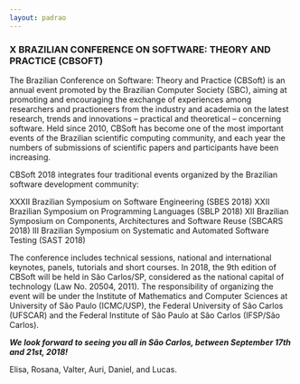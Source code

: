 ```yaml
---
layout: padrao
---
```


<section class="sample-text-area">
    <div class="container">
      <h3 class="text-center text-black mb-25">X BRAZILIAN CONFERENCE ON SOFTWARE: THEORY AND PRACTICE (CBSOFT)</h3>
      <div class="text-justify text-black">
        <p>The Brazilian Conference on Software: Theory and Practice (CBSoft) is an annual event promoted by the
          Brazilian Computer Society (SBC), aiming at promoting and encouraging the exchange of experiences among
          researchers and practioneers from the industry and academia on the latest research, trends and innovations –
          practical and theoretical – concerning software. Held since 2010, CBSoft has become one of the most important
          events of the Brazilian scientific computing community, and each year the numbers of submissions of
          scientific papers and participants have been increasing.</p>
        <p>CBSoft 2018 integrates four traditional events organized by the Brazilian software development community:</p>
        <p>XXXII Brazilian Symposium on Software Engineering (SBES 2018) XXII Brazilian Symposium on Programming
          Languages (SBLP 2018) XII Brazilian Symposium on Components, Architectures and Software Reuse (SBCARS 2018)
          III Brazilian Symposium on Systematic and Automated Software Testing (SAST 2018)</p>
        <p>The conference includes technical sessions, national and international keynotes, panels, tutorials and short
          courses. In 2018, the 9th edition of CBSoft will be held in São Carlos/SP, considered as the national capital
          of technology (Law No. 20504, 2011). The responsibility of organizing the event will be under the Institute
          of Mathematics and Computer Sciences at University of São Paulo (ICMC/USP), the Federal University of São
          Carlos (UFSCAR) and the Federal Institute of São Paulo at São Carlos (IFSP/São Carlos).</p>
        <p><strong><em>We look forward to seeing you all in São Carlos, between September 17th and 21st, 2018!</em></strong></p>
        <p>Elisa, Rosana, Valter, Auri, Daniel, and Lucas.</p>
      </div>
    </div>
  </section>
  <br>
  